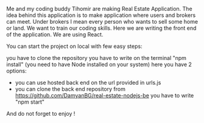 Me and my coding buddy Tihomir are making Real Estate Application. The idea behind this application
is to make application where users and brokers can meet. Under brokers I mean every person who wants
to sell some home or land. We want to train our coding skills. Here we are writing the front end of
the application. We are using React.

You can start the project on local with few easy steps:

you have to clone the repository you have to write on the terminal "npm install" (you need to have
Node installed on your system) here you have 2 options:

-   you can use hosted back end on the url provided in urls.js
-   you can clone the back end repository from https://github.com/DamyanBG/real-estate-nodejs-be you
    have to write "npm start"

And do not forget to enjoy !
